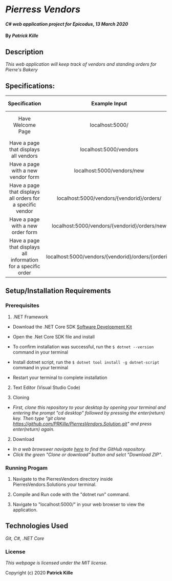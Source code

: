 # _Pierress Vendors_

#### _C# web application project for Epicodus_, _13 March 2020_

#### By _**Patrick Kille**_

## Description

_This web application will keep track of vendors and standing orders for Pierre's Bakery_

## Specifications:

| Specification | Example Input | Example Output |
|:-:|:-:|:-:|
| Have Welcome Page | localhost:5000/ | Welcome To Your Vendor Tracking! |
| Have a page that displays all vendors | localhost:5000/vendors | Displays all vendors |
| Have a page with a new vendor form | localhost:5000/vendors/new | Add a vendor |
| Have a page that displays all orders for a specific vendor | localhost:5000/vendors/{vendorid}/orders/ | Displays all orders |
| Have a page with a new order form | localhost:5000/vendors/{vendorid}/orders/new | Add a vendor |
| Have a page that displays all information for a specific order | localhost:5000/vendors/{vendorid}/orders/{orderid} | Displays all order details |


## Setup/Installation Requirements

### Prerequisites

1. .NET Framework
* Download the .NET Core SDK [Software Development Kit](https://dotnet.microsoft.com/download)
* Open the .Net Core SDK file and install
* To confirm installation was successful, run the ```$ dotnet --version``` command in your terminal

* Install dotnet script, run the ```$ dotnet tool install -g dotnet-script``` command in your terminal
* Restart your terminal to complete installation
2. Text Editor (Visual Studio Code)

1. Cloning
  * _First, clone this repository to your desktop by opening your terminal and entering the prompt "cd desktop" followed by pressing the enter(return) key. Then type "git clone https://github.com/PRKille/PierresVendors.Solution.git" and press enter(return) again._

2. Download
  * _In a web browswer navigate [here](https://github.com/PRKille/PierresVendors.Solution.git) to find the GitHub repository._
  * _Click the green "Clone or download" button and selct "Download ZIP"_.

### Running Progam

1. Navigate to the PierresVendors directory inside PierresVendors.Solutions your terminal.

2. Compile and Run code with the "dotnet run" command.

3. Navigate to "localhost:5000/" in your web browser to view the application.


## Technologies Used

_Git, C#, .NET Core_

### License

*This webpage is licensed under the MIT license.*

Copyright (c) 2020 **Patrick Kille**
